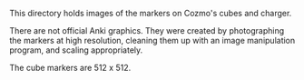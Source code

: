 This directory holds images of the markers on Cozmo's cubes and charger.

There are not official Anki graphics. They were created by photographing the markers at high
resolution, cleaning them up with an image manipulation program, and scaling appropriately.

The cube markers are 512 x 512.
